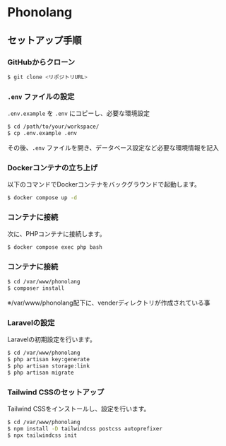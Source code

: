 
# Phonolang


## セットアップ手順

### GitHubからクローン
```bash
$ git clone <リポジトリURL>
```

### `.env` ファイルの設定
`.env.example` を `.env` にコピーし、必要な環境設定
```bash
$ cd /path/to/your/workspace/
$ cp .env.example .env
```
その後、`.env` ファイルを開き、データベース設定など必要な環境情報を記入

### Dockerコンテナの立ち上げ
以下のコマンドでDockerコンテナをバックグラウンドで起動します。
```bash
$ docker compose up -d
```

### コンテナに接続
次に、PHPコンテナに接続します。
```bash
$ docker compose exec php bash
```

### コンテナに接続
```bash
$ cd /var/www/phonolang
$ composer install
```
※/var/www/phonolang配下に、venderディレクトリが作成されている事

### Laravelの設定
Laravelの初期設定を行います。

```bash
$ cd /var/www/phonolang
$ php artisan key:generate
$ php artisan storage:link
$ php artisan migrate
```

### Tailwind CSSのセットアップ
Tailwind CSSをインストールし、設定を行います。
```bash
$ cd /var/www/phonolang
$ npm install -D tailwindcss postcss autoprefixer
$ npx tailwindcss init
```
